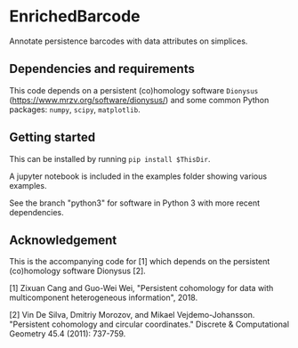 # EnrichedBarcode

Annotate persistence barcodes with data attributes on simplices.

## Dependencies and requirements

This code depends on a persistent (co)homology software `Dionysus` (https://www.mrzv.org/software/dionysus/) and some common Python packages: `numpy`, `scipy`, `matplotlib`.

## Getting started

This can be installed by running ``pip install $ThisDir``.

A jupyter notebook is included in the examples folder showing various examples.

See the branch "python3" for software in Python 3 with more recent dependencies.

## Acknowledgement

This is the accompanying code for [1] which depends on the persistent (co)homology software Dionysus [2].

[1] Zixuan Cang and Guo-Wei Wei, "Persistent cohomology for data with multicomponent heterogeneous information", 2018.

[2] Vin De Silva, Dmitriy Morozov, and Mikael Vejdemo-Johansson. "Persistent cohomology and circular coordinates." Discrete & Computational Geometry 45.4 (2011): 737-759.
